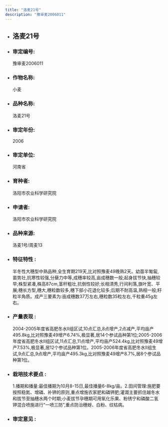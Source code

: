 ```yaml
---
title: "洛麦21号"
description: "豫审麦2006011"
---
```

* ## 洛麦21号
* ###  审定编号:  
   豫审麦2006011

*  ### 作物名称:  
   小麦

*   ###  品种名称: 
    洛麦21号

*   ### 审定年份: 
    2006

*   ### 审定单位:  
    河南省

*   ### 育种者:  
    洛阳市农业科学研究院

*   ### 申请者:  
    洛阳市农业科学研究院

*   ### 品种来源:  
    洛麦1号/周麦13

*   ### 特征特性 : 
    半冬性大穗型中熟品种,全生育期219天,比对照豫麦49晚熟2天。幼苗半匍匐,苗势壮,抗寒性较强,分蘖力中等,成穗率较高,亩成穗数一般;起身拔节快,抽穗较早;株型紧凑,株高87cm,茎秆粗壮,抗倒性较好;长相清秀,行间利落,旗叶宽、平展;穗长方型,穗大,穗粒数较多,穗下部小花退化较多;后期不耐高温,熟相一般;籽粒半角质。成产三要素为:亩成穗数37万左右,穗粒数35粒左右,千粒重45g左右。

*   ### 产量表现 : 
    2004-2005年度省高肥冬水Ⅱ组区试,10点汇总,8点增产,2点减产,平均亩产495.8kg,比对照豫麦49增产6.74%,极显著,居14个参试品种第1位;2005-2006年度省高肥冬水Ⅱ组区试,11点汇总,11点增产,平均亩产524.4kg,比对照豫麦49增产7.53%,极显著,居12个参试品种第1位。2005-2006年度省高肥冬水Ⅱ组生试,9点汇总,9点增产,平均亩产495.3kg,比对照豫麦49增产8.7%,居8个参试品种第1位。

*   ### 栽培技术要点 : 
    1.播期和播量:最佳播期为10月8-15日,最佳播量6-8kg/亩。2.田间管理:施肥要按照稳氮、增磷、补钾的原则,重点增施农家肥和磷钾肥;灌溉主要抓住越冬水和拔节至抽穗水两个时期;小麦拔节孕穗期可用氧化乐果、粉锈宁和磷酸二氢钾混合喷施进行“一喷三防”,重点防治穗蚜、白粉、纹枯病。

*   ### 审定意见 : 
    

